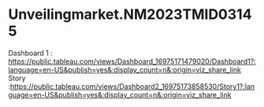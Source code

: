 # Unveilingmarket.NM2023TMID03145
Dashboard 1 : https://public.tableau.com/views/Dashboard_16975171479020/Dashboard1?:language=en-US&publish=yes&:display_count=n&:origin=viz_share_link
Story :https://public.tableau.com/views/Dashboard2_16975173858530/Story1?:language=en-US&publish=yes&:display_count=n&:origin=viz_share_link
